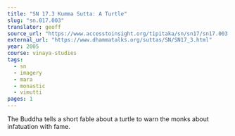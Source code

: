 ```yaml
---
title: "SN 17.3 Kumma Sutta: A Turtle"
slug: "sn.017.003"
translator: geoff
source_url: "https://www.accesstoinsight.org/tipitaka/sn/sn17/sn17.003.than.html"
external_url: "https://www.dhammatalks.org/suttas/SN/SN17_3.html"
year: 2005
course: vinaya-studies
tags:
  - sn
  - imagery
  - mara
  - monastic
  - vimutti
pages: 1
---
```


The Buddha tells a short fable about a turtle to warn the monks about infatuation with fame.
